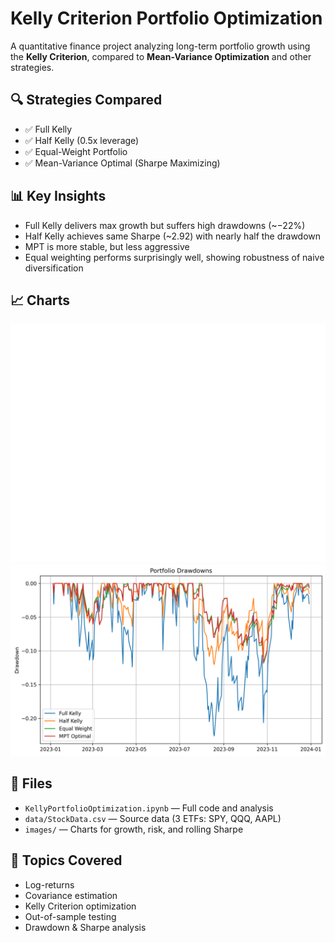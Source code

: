 # Kelly Criterion Portfolio Optimization

A quantitative finance project analyzing long-term portfolio growth using the **Kelly Criterion**, compared to **Mean-Variance Optimization** and other strategies.

## 🔍 Strategies Compared
- ✅ Full Kelly
- ✅ Half Kelly (0.5x leverage)
- ✅ Equal-Weight Portfolio
- ✅ Mean-Variance Optimal (Sharpe Maximizing)

## 📊 Key Insights
- Full Kelly delivers max growth but suffers high drawdowns (~−22%)
- Half Kelly achieves same Sharpe (~2.92) with nearly half the drawdown
- MPT is more stable, but less aggressive
- Equal weighting performs surprisingly well, showing robustness of naive diversification

## 📈 Charts
![Growth](plot_growth.png)
![Drawdown](drawdown.png)

## 📁 Files
- `KellyPortfolioOptimization.ipynb` — Full code and analysis
- `data/StockData.csv` — Source data (3 ETFs: SPY, QQQ, AAPL)
- `images/` — Charts for growth, risk, and rolling Sharpe

## 🧠 Topics Covered
- Log-returns
- Covariance estimation
- Kelly Criterion optimization
- Out-of-sample testing
- Drawdown & Sharpe analysis
